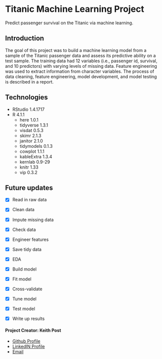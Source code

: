 # **Titanic Machine Learning Project**
Predict passenger survival on the Titanic via machine learning.

## Introduction
The goal of this project was to build a machine learning model from a sample of the Titanic passenger data and assess its predictive ability on a test sample. The training data had 12 variables (i.e., passenger id, survival, and 10 predictors) with varying levels of missing data. Feature engineering was used to extract information from character variables. The process of data cleaning, feature engineering, model development, and model testing is described in a report.


## Technologies
* RStudio 1.4.1717
* R 4.1.1
  + here 1.0.1
  + tidyverse 1.3.1
  + visdat 0.5.3
  + skimr 2.1.3
  + janitor 2.1.0
  + tidymodels 0.1.3
  + cowplot 1.1.1
  + kableExtra 1.3.4
  + kernlab 0.9-29
  + knitr 1.33
  + vip 0.3.2


## Future updates
- [x] Read in raw data
- [x] Clean data
- [x] Impute missing data
- [x] Check data
- [x] Engineer features
- [x] Save tidy data
- [x] EDA
- [x] Build model
- [x] Fit model
- [x] Cross-validate
- [x] Tune model
- [x] Test model
- [x] Write up results


#### **Project Creator: Keith Post**
+ [Github Profile](https://github.com/kpost34) 
+ [LinkedIN Profile](https://www.linkedin.com/in/keith-post/)
+ [Email](mailto:keithhpost@gmail.com)